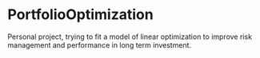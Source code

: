 # PortfolioOptimization
Personal project, trying to fit a model of linear optimization to improve risk management and performance in long term investment.
